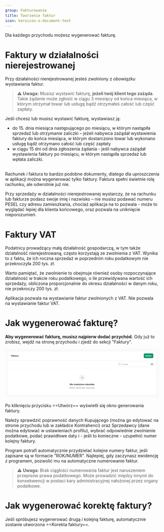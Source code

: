 ```yaml
---
group: Fakturowanie
title: Tworzenie faktur
icon: heroicon-o-document-text
---
```


Dla każdego przychodu możesz wygenerować fakturę.

# Faktury w działalności nierejestrowanej

Przy działalności nierejestrowanej jesteś zwolniony z _obowiązku_ wystawiania faktur.

> ⚠️ **Uwaga:** Musisz wystawić fakturę, **jeżeli twój klient tego zażąda**. Takie żądanie może zgłosić w ciągu 3 miesięcy od końca miesiąca, w którym otrzymał towar lub usługę bądź otrzymałeś całość lub część zapłaty.

Jeśli chcesz lub musisz wystawić fakturę, wystawiasz ją:
- do 15. dnia miesiąca następującego po miesiącu, w którym nastąpiła sprzedaż lub otrzymanie zaliczki – jeżeli nabywca zażądał wystawienia faktury do końca miesiąca, w którym dostarczono towar lub wykonano usługę bądź otrzymano całość lub część zapłaty
- w ciągu 15 dni od dnia zgłoszenia żądania - jeśli nabywca zażądał wystawienia faktury po miesiącu, w którym nastąpiła sprzedaż lub wpłata zaliczki.

\
Rachunek i faktura to bardzo podobne dokumenty, dlatego dla uproszczenia w aplikacji można wygenerować tylko faktury. Faktura spełni świetnie rolę rachunku, ale odwrotnie już nie.

Przy sprzedaży w działalności nierejestrowanej wystarczy, że na rachunku lub fakturze podasz swoje imię i nazwisko – nie musisz podawać numeru PESEL czy adresu zamieszkania, chociaż aplikacja na to pozwala - może to wyglądać lepiej dla klienta końcowego, oraz pozwala na uniknięcie nieporozumień.

# Faktury VAT

Podatnicy prowadzący małą działalność gospodarczą, w tym także działalność nierejestrowaną, często korzystają ze zwolnienia z VAT. Wynika to z faktu, że ich roczna sprzedaż w poprzednim roku podatkowym nie przekroczyła 200 tys. zł.

Warto pamiętać, że zwolnienie to obejmuje również osoby rozpoczynające działalność w trakcie roku podatkowego, o ile przewidywana wartość ich sprzedaży, obliczona proporcjonalnie do okresu działalności w danym roku, nie przekroczy 200 tys. zł.

Aplikacja pozwala na wystawianie faktur zwolnionych z VAT. Nie pozwala na wystawianie faktur VAT.

# Jak wygenerować fakturę?

**Aby wygenerować fakturę, musisz najpierw dodać przychód.** Gdy już to zrobisz, wejdź na stronę przychodu i zjedź do sekcji "Faktury".

![Generowanie faktur](/resources/docs-img/income-invoice-relation-manager-empty.png)

Po kliknięciu przycisku ==Utwórz== wyświetli się okno generowania faktury.

Należy sprawdzić poprawność danych Kupującego (można go edytować na stronie przychodu lub w zakładce Kontrahenci) oraz Sprzedawcy (dane można edytować w ustawieniach profilu), wybrać odpowiednie zwolnienie podatkowe, podać prawidłowe daty i - jeśli to konieczne - uzupełnić numer kolejny faktury.

Program potrafi automatycznie przydzielać kolejne numery faktur, jeśli zapisane są w formacie "ROK/NUMER". Najlepiej, gdy zaczynasz ewidencję z programem, pozwolić mu na automatyczne numerowanie faktur.

> ⚠️ **Uwaga:** Brak ciągłości numerowania faktur jest naruszeniem przepisów prawa podatkowego. Może prowadzić między innymi do konsekwencji w postaci kary administracyjnej nałożonej przez organy podatkowe.

# Jak wygenerować korektę faktury?

Jeśli spróbujesz wygenerować drugą i kolejną fakturę, automatycznie zostanie utworzona ==Korekta faktury==.



